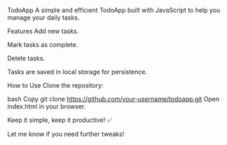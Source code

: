 TodoApp
A simple and efficient TodoApp built with JavaScript to help you manage your daily tasks.

Features
Add new tasks.

Mark tasks as complete.

Delete tasks.

Tasks are saved in local storage for persistence.

How to Use
Clone the repository:

bash
Copy
git clone https://github.com/your-username/todoapp.git
Open index.html in your browser.

Keep it simple, keep it productive! ✅

Let me know if you need further tweaks!